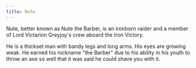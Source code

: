 ```yaml
---
title: Nute
---
```


Nute, better known as Nute the Barber, is an ironborn raider and a member of Lord Victarion Greyjoy's crew aboard the Iron Victory.

He is a thickset man with bandy legs and long arms. His eyes are growing weak. He earned his nickname "the Barber" due to his ability in his youth to throw an axe so well that it was said he could shave you with it. 


